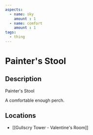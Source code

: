 ```yaml
---
aspects: 
  - name: sky
    amount : 1
  - name: comfort
    amount : 1
tags:
  - thing
---
```


# Painter's Stool

## Description
Painter's Stool

A comfortable enough perch.
## Locations
- [[Gullscry Tower - Valentine's Room]]